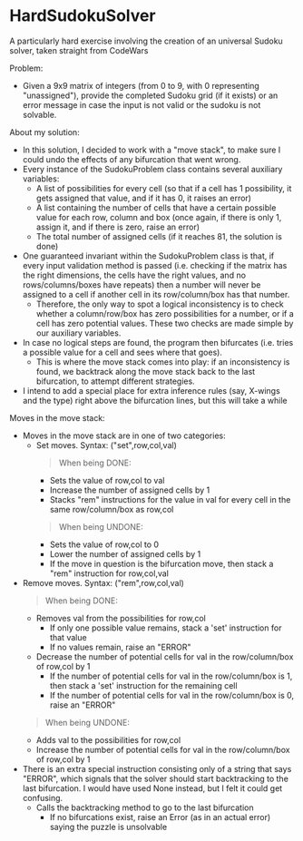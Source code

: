 # HardSudokuSolver
A particularly hard exercise involving the creation of an universal Sudoku solver, taken straight from CodeWars

Problem:
  - Given a 9x9 matrix of integers (from 0 to 9, with 0 representing "unassigned"), provide the completed Sudoku grid (if it exists) or
    an error message in case the input is not valid or the sudoku is not solvable.
    
About my solution:
  - In this solution, I decided to work with a "move stack", to make sure I could undo the effects of any bifurcation that went wrong.
  - Every instance of the SudokuProblem class contains several auxiliary variables:
    - A list of possibilities for every cell (so that if a cell has 1 possibility, it gets assigned that value, and if it has 0, it raises an error)
    - A list containing the number of cells that have a certain possible value for each row, column and box (once again, if there is only 1, assign it,
      and if there is zero, raise an error)
    - The total number of assigned cells (if it reaches 81, the solution is done)
  - One guaranteed invariant within the SudokuProblem class is that, if every input validation method is passed 
    (i.e. checking if the matrix has the right dimensions, the cells have the right values, and no rows/columns/boxes have repeats)
    then a number will never be assigned to a cell if another cell in its row/column/box has that number.
    - Therefore, the only way to spot a logical inconsistency is to check whether a column/row/box has zero possibilities for a number, or if a cell
      has zero potential values. These two checks are made simple by our auxiliary variables.
  - In case no logical steps are found, the program then bifurcates (i.e. tries a possible value for a cell and sees where that goes).
    - This is where the move stack comes into play: if an inconsistency is found, we backtrack along the move stack back to the last bifurcation, to
      attempt different strategies.
  - I intend to add a special place for extra inference rules (say, X-wings and the type) right above the bifurcation lines, but this will take a while
      
Moves in the move stack:
  - Moves in the move stack are in one of two categories:
    - Set moves. Syntax: ("set",row,col,val)
      > When being DONE:
      - Sets the value of row,col to val
      - Increase the number of assigned cells by 1
      - Stacks "rem" instructions for the value in val for every cell in the same row/column/box as row,col
      > When being UNDONE:
      - Sets the value of row,col to 0
      - Lower the number of assigned cells by 1
      - If the move in question is the bifurcation move, then stack a "rem" instruction for row,col,val
  - Remove moves. Syntax: ("rem",row,col,val)
    > When being DONE:
    - Removes val from the possibilities for row,col
      - If only one possible value remains, stack a 'set' instruction for that value
      - If no values remain, raise an "ERROR"
    - Decrease the number of potential cells for val in the row/column/box of row,col by 1
      - If the number of potential cells for val in the row/column/box is 1, then stack a 'set' instruction for the remaining cell
      - If the number of potential cells for val in the row/column/box is 0, raise an "ERROR"
    > When being UNDONE:
    - Adds val to the possibilities for row,col
    - Increase the number of potential cells for val in the row/column/box of row,col by 1
  - There is an extra special instruction consisting only of a string that says "ERROR", which signals that the solver should start
    backtracking to the last bifurcation. I would have used None instead, but I felt it could get confusing.
    - Calls the backtracking method to go to the last bifurcation
      - If no bifurcations exist, raise an Error (as in an actual error) saying the puzzle is unsolvable

